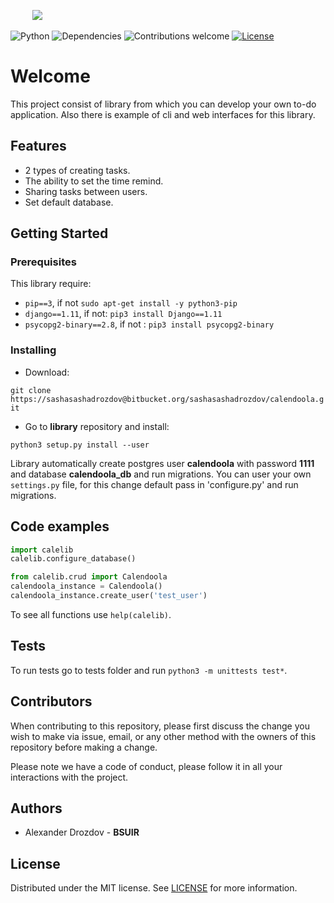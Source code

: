 &nbsp;&nbsp;&nbsp;&nbsp;&nbsp;&nbsp;&nbsp;&nbsp;
![](https://cdn1.savepice.ru/uploads/2018/6/8/356b8ce2066e0af12499c56adf2cb590-full.png)

![Python](https://img.shields.io/badge/python-v3.6-blue.svg)
![Dependencies](https://img.shields.io/badge/dependencies-up%20to%20date-brightgreen.svg)
![Contributions welcome](https://img.shields.io/badge/contributions-welcome-orange.svg)
[![License](https://img.shields.io/badge/license-MIT-blue.svg)](LICENSE)

# Welcome
This project consist of library from which you can develop your own to-do application.
Also there is example of cli and web interfaces for this library.

## Features
* 2 types of creating tasks.
* The ability to set the time remind.
* Sharing tasks between users.
* Set default database.

## Getting Started

### Prerequisites
This library require:
* `pip==3`, if not `sudo apt-get install -y python3-pip`
* `django==1.11`, if not: `pip3 install Django==1.11`
* `psycopg2-binary==2.8`, if not : `pip3 install psycopg2-binary`

### Installing 
* Download:

`git clone https://sashasashadrozdov@bitbucket.org/sashasashadrozdov/calendoola.git`

* Go to **library** repository and install:

`python3 setup.py install --user`

Library automatically create postgres user **calendoola** with password **1111** and database **calendoola_db** and run migrations.
You can user your own `settings.py` file, for this change default pass in 'configure.py' and run migrations.


## Code examples
```python
import calelib
calelib.configure_database()

from calelib.crud import Calendoola
calendoola_instance = Calendoola()
calendoola_instance.create_user('test_user')
```
To see all functions use `help(calelib)`.

## Tests 
To run tests go to tests folder and run `python3 -m unittests test*`.

## Contributors
When contributing to this repository, please first discuss the change you wish to make via issue, email, or any other method with the owners of this repository before making a change.

Please note we have a code of conduct, please follow it in all your interactions with the project.

## Authors
* Alexander Drozdov - **BSUIR**

## License
Distributed under the MIT license. See [LICENSE](LICENSE) for more information.